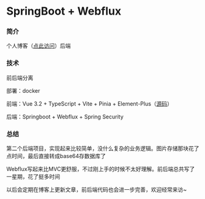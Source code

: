 # SpringBoot + Webflux

### 简介

个人博客（[点此访问](http://124.223.175.150:8080/#/)）后端


### 技术

前后端分离

部署：docker

前端：Vue 3.2 + TypeScript + Vite + Pinia + Element-Plus（[源码](https://github.com/XinrZhou/my-blog)）

后端：Springboot + Webflux + Spring Security

### 总结

第二个后端项目，实现起来比较简单，没什么复杂的业务逻辑。图片存储那块花了点时间，最后直接转成base64存数据库了

Webflux写起来比MVC更舒服，不过刚上手的时候不太好理解。前后端总共写了一星期，花了挺多时间

以后会定期在博客上更新文章，前后端代码也会进一步完善，欢迎经常来访~

